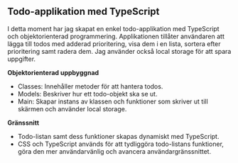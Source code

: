 ## Todo-applikation med TypeScript

I detta moment har jag skapat en enkel todo-applikation med TypeScript och objektorienterad programmering. Applikationen tillåter användaren att lägga till todos med adderad prioritering, visa dem i en lista, sortera efter prioritering samt radera dem. Jag använder också local storage för att spara uppgifter.

**Objektorienterad uppbyggnad**
- Classes: Innehåller metoder för att hantera todos.
- Models: Beskriver hur ett todo-objekt ska se ut.
- Main: Skapar instans av klassen och funktioner som skriver ut till skärmen och använder local storage.

**Gränssnitt**
- Todo-listan samt dess funktioner skapas dynamiskt med TypeScript.
- CSS och TypeScript används för att tydliggöra todo-listans funktioner, göra den mer användarvänlig och avancera användargränssnittet.